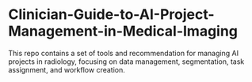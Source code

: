 # Clinician-Guide-to-AI-Project-Management-in-Medical-Imaging
This repo contains a set of tools and recommendation for managing AI projects in radiology, focusing on data management, segmentation, task assignment, and workflow creation. 
